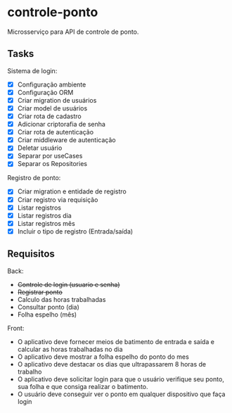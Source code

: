# controle-ponto
Microsserviço para API de controle de ponto.

## Tasks

Sistema de login:
 - [X] Configuração ambiente
 - [X] Configuração ORM
 - [X] Criar migration de usuários
 - [X] Criar model de usuários 
 - [X] Criar rota de cadastro
 - [X] Adicionar criptorafia de senha
 - [X] Criar rota de autenticação
 - [X] Criar middleware de autenticação
 - [X] Deletar usuário
 - [X] Separar por useCases
 - [X] Separar os Repositories

 Registro de ponto:
 - [X] Criar migration e entidade de registro 
 - [X] Criar registro via requisição
 - [X] Listar registros
 - [X] Listar registros dia
 - [X] Listar registros mês
 - [X] Incluir o tipo de registro (Entrada/saída)

## Requisitos

Back:
* ~~Controle de login (usuario e senha)~~
* ~~Registrar ponto~~
* Calculo das horas trabalhadas
* Consultar ponto (dia)
* Folha espelho (mês)

Front:
* O aplicativo deve fornecer meios de batimento de entrada e saída e calcular as horas trabalhadas no dia
* O aplicativo deve mostrar a folha espelho do ponto do mes
* O aplicativo deve destacar os dias que ultrapassarem 8 horas de trabalho
* O aplicativo deve solicitar login para que o usuário verifique seu ponto, sua folha e que consiga realizar o batimento.
* O usuário deve conseguir ver o ponto em qualquer dispositivo que faça login

